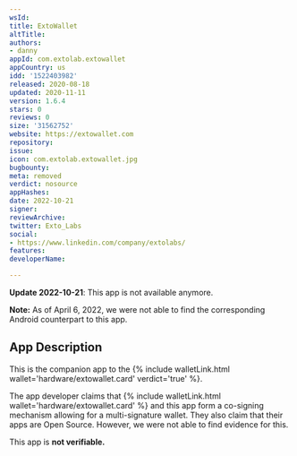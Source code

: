 ```yaml
---
wsId: 
title: ExtoWallet
altTitle: 
authors:
- danny
appId: com.extolab.extowallet
appCountry: us
idd: '1522403982'
released: 2020-08-18
updated: 2020-11-11
version: 1.6.4
stars: 0
reviews: 0
size: '31562752'
website: https://extowallet.com
repository: 
issue: 
icon: com.extolab.extowallet.jpg
bugbounty: 
meta: removed
verdict: nosource
appHashes: 
date: 2022-10-21
signer: 
reviewArchive: 
twitter: Exto_Labs
social:
- https://www.linkedin.com/company/extolabs/
features: 
developerName: 

---
```


**Update 2022-10-21**: This app is not available anymore.

**Note:** As of April 6, 2022, we were not able to find the corresponding Android counterpart to this app. 

## App Description

This is the companion app to the {% include walletLink.html wallet='hardware/extowallet.card' verdict='true' %}. 

The app developer claims that {% include walletLink.html wallet='hardware/extowallet.card' %} and this app form a co-signing mechanism allowing for a multi-signature wallet. They also claim that their apps are Open Source. However, we were not able to find evidence for this. 

This app is **not verifiable.**